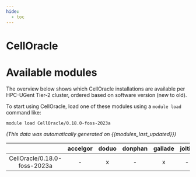 ```yaml
---
hide:
  - toc
---
```


CellOracle
==========

# Available modules


The overview below shows which CellOracle installations are available per HPC-UGent Tier-2 cluster, ordered based on software version (new to old).

To start using CellOracle, load one of these modules using a `module load` command like:

```shell
module load CellOracle/0.18.0-foss-2023a
```

*(This data was automatically generated on {{modules_last_updated}})*  

| |accelgor|doduo|donphan|gallade|joltik|litleo|shinx|
| :---: | :---: | :---: | :---: | :---: | :---: | :---: | :---: |
|CellOracle/0.18.0-foss-2023a|-|x|-|x|-|x|x|
